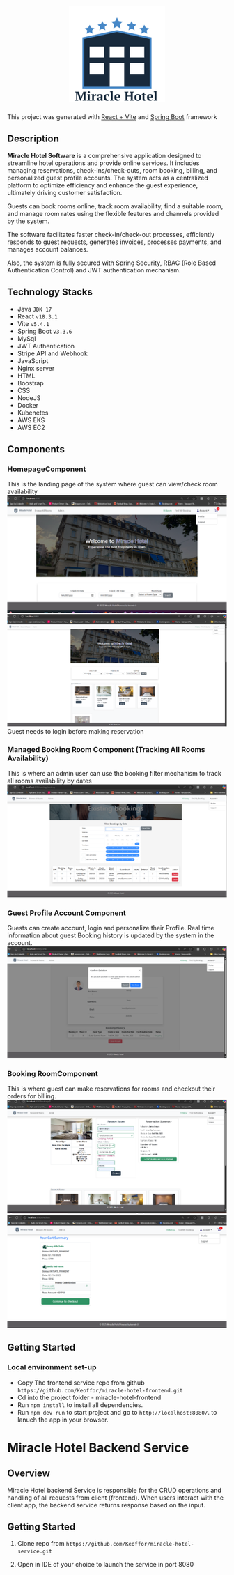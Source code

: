 
# <center><img src="readme-pics/hotel.png" alt="logo image" /></center>

This project was generated with [React + Vite](https://github.com/vitejs/vite-plugin-react/blob/main/packages/plugin-react/README.md) and [Spring Boot](https://start.spring.io) framework


## Description
**Miracle Hotel Software** is a comprehensive application designed to streamline hotel operations and provide online services. It includes managing reservations, check-ins/check-outs, room booking, billing, and personalized guest profile accounts. The system acts as a centralized platform to optimize efficiency and enhance the guest experience, ultimately driving customer satisfaction.

Guests can book rooms online, track room availability, find a suitable room, and manage room rates using the flexible features and channels provided by the system.

The software facilitates faster check-in/check-out processes, efficiently responds to guest requests, generates invoices, processes payments, and manages account balances.

Also, the system is fully secured with Spring Security, RBAC (Role Based Authentication Control) and JWT authentication mechanism.

## Technology Stacks
- Java `JDK 17`
- React `v18.3.1`
- Vite `v5.4.1`
- Spring Boot `v3.3.6`
- MySql
- JWT Authentication
- Stripe API and Webhook
- JavaScript
- Nginx server
- HTML
- Boostrap
- CSS
- NodeJS
- Docker
- Kubenetes
- AWS EKS
- AWS EC2

## Components
### HomepageComponent
This is the landing page of the system where guest can view/check room availability
![homepage](readme-pics/front.png)
![homepage](readme-pics/miracle-hotel.png)
Guest needs to login before making reservation

### Managed Booking Room Component (Tracking All Rooms Availability)
This is where an admin user can use the booking filter mechanism to track all rooms availability by dates
![homepage](readme-pics/miracle-hotel-1.png)

### Guest Profile Account Component
Guests can create account, login and personalize their Profile. Real time information about guest Booking history is updated by the system in the account.    
![homepage](readme-pics/miracle-hotel-2.png)

### Booking RoomComponent
This is where guest can make reservations for rooms and checkout their orders for billing.    
![homepage](readme-pics/miracle-hotel-3.png)
![homepage](readme-pics/cart.png)

## Getting Started
### Local environment set-up
- Copy The frontend service repo from github `https://github.com/Keoffor/miracle-hotel-frontend.git`
- Cd into the project folder - miracle-hotel-frontend
- Run `npm install` to install all dependencies.
- Run `npm dev run` to start project and go to  `http://localhost:8080/`. to lanuch the app in your browser.


# Miracle Hotel Backend Service

## Overview

Miracle Hotel backend Service is responsible for the CRUD operations and handling of all requests from client (frontend). When users interact with the client app, the backend service returns response based on the input.


## Getting Started

1. Clone repo from `https://github.com/Keoffor/miracle-hotel-service.git`

2. Open in IDE of your choice to launch the service in port 8080
